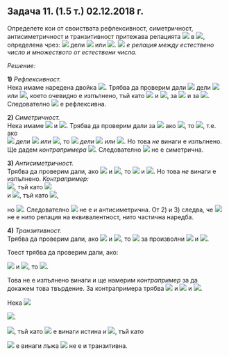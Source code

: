 ## Задача 11. (1.5 т.) 02.12.2018 г.
Определете кои от своиствата рефлексивност, симетричност, антисиметричност и транзитивност притежава релацията <img src="https://latex.codecogs.com/svg.latex?\Large&space;R"> в <img src="https://latex.codecogs.com/svg.latex?\Large&space;\mathbb{N}\times{P(\mathbb{N})}">, определена чрез: <img src="https://latex.codecogs.com/svg.latex?\Large&space;(a,A)R(b,B)\Leftrightarrow{a}"> дели <img src="https://latex.codecogs.com/svg.latex?\Large&space;b"> или <img src="https://latex.codecogs.com/svg.latex?\Large&space;B\subseteq{A}">. <img src="https://latex.codecogs.com/svg.latex?\Large&space;R"> *е релация между естествено число и множеството от естествени числа.*

*Решение:*

**1)** *Рефлексивност.*<br>
Нека имаме наредена двойка <img src="https://latex.codecogs.com/svg.latex?\Large&space;(a,A)">. Трябва да проверим дали <img src="https://latex.codecogs.com/svg.latex?\Large&space;(a,A)R(a,A)\Leftrightarrow{a}"> дели <img src="https://latex.codecogs.com/svg.latex?\Large&space;а"> или <img src="https://latex.codecogs.com/svg.latex?\Large&space;A\subseteq{A}">, което очевидно е изпълнено, тъй като <img src="https://latex.codecogs.com/svg.latex?\Large&space;a|a"> и <img src="https://latex.codecogs.com/svg.latex?\Large&space;A\subseteq{A}">, за <img src="https://latex.codecogs.com/svg.latex?\Large&space;\forall{a\in\mathbb{N}}"> и за <img src="https://latex.codecogs.com/svg.latex?\Large&space;\forall{A\subseteq{\mathbb{N}}}">. Следователно <img src="https://latex.codecogs.com/svg.latex?\Large&space;R"> е рефлексивна.

**2)** *Симетричност.* <br>
Нека имаме <img src="https://latex.codecogs.com/svg.latex?\Large&space;(a,A)"> и <img src="https://latex.codecogs.com/svg.latex?\Large&space;(b,B)">. Трябва да проверим дали за <img src="https://latex.codecogs.com/svg.latex?\Large&space;\forall{a,b,A,B:}"> ако <img src="https://latex.codecogs.com/svg.latex?\Large&space;(a,A)R(b,B)">, то <img src="https://latex.codecogs.com/svg.latex?\Large&space;(b,B)R(a,A)">, т.е. ако <br><img src="https://latex.codecogs.com/svg.latex?\Large&space;(a"> *дели* <img src="https://latex.codecogs.com/svg.latex?\Large&space;b"> *или* <img src="https://latex.codecogs.com/svg.latex?\Large&space;B\subseteq{A})">, то <img src="https://latex.codecogs.com/svg.latex?\Large&space;(b"> *дели* <img src="https://latex.codecogs.com/svg.latex?\Large&space;a"> *или* <img src="https://latex.codecogs.com/svg.latex?\Large&space;A\subseteq{B})">. Но това *не* винаги е изпълнено.<br>
Ще дадем *контрапримера* <img src="https://latex.codecogs.com/svg.latex?\Large&space;a=2,b=4,A=\{1,2\},B=\{1\}">. Следователно <img src="https://latex.codecogs.com/svg.latex?\Large&space;R"> не е симетрична.

**3)** *Антисиметричност.* <br>
Трябва да проверим дали, ако <img src="https://latex.codecogs.com/svg.latex?\Large&space;(a,A)R(b,B)"> и <img src="https://latex.codecogs.com/svg.latex?\Large&space;(b,B)R(a,A)">, то <img src="https://latex.codecogs.com/svg.latex?\Large&space;a=b"> и <img src="https://latex.codecogs.com/svg.latex?\Large&space;A=B">. Но това *не* винаги е изпълнено. 
*Контрапример:*<br>
<img src="https://latex.codecogs.com/svg.latex?\Large&space;(2,\{1\})R(4,\{1,2\})">, тъй като <img src="https://latex.codecogs.com/svg.latex?\Large&space;\underbrace{\underbrace{2|4}_{true}\lor\underbrace{\{1,2\}\subseteq\{1\}}_{false}}_{true}"><br> 
и <img src="https://latex.codecogs.com/svg.latex?\Large&space;(4,\{1,2\})R(2,\{1\})">, тъй като <img src="https://latex.codecogs.com/svg.latex?\Large&space;\underbrace{\underbrace{4|2}_{false}\lor\underbrace{\{1\}\subseteq{1,2}}_{true}}_{true}">,

но <img src="https://latex.codecogs.com/svg.latex?\Large&space;(2,\{1\})\neq{(4,\{1,2\})}">. Следователно <img src="https://latex.codecogs.com/svg.latex?\Large&space;R"> не е и антисиметрична. От 2) и 3) следва, че <img src="https://latex.codecogs.com/svg.latex?\Large&space;R"> не е нито релация на еквивалентност, нито частична наредба.

**4)** *Транзитивност.*<br>
Трябва да проверим дали, ако <img src="https://latex.codecogs.com/svg.latex?\Large&space;(a,A)R(b,B)"> и <img src="https://latex.codecogs.com/svg.latex?\Large&space;(b,B)R(c,C)">, то <img src="https://latex.codecogs.com/svg.latex?\Large&space;(a,A)R(c,C)"> за произволни <img src="https://latex.codecogs.com/svg.latex?\Large&space;a,b,c\in{\mathbb{N}}"> и <img src="https://latex.codecogs.com/svg.latex?\Large&space;A,B,C\subseteq{P(\mathbb{N})}">.

Тоест трябва да проверим дали, ако:

<img src="https://latex.codecogs.com/svg.latex?\Large&space;(a|b)\lor(B\subseteq{A})"> и <img src="https://latex.codecogs.com/svg.latex?\Large&space;(b|c)\lor(C\subseteq{B})">, то <img src="https://latex.codecogs.com/svg.latex?\Large&space;(a|c)\lor(C\subseteq{A})">.

Това не е изпълнено винаги и ще намерим *контрапример* за да докажем това твърдение. За контрапримера трябва
<img src="https://latex.codecogs.com/svg.latex?\Large&space;a\nmid{b}"> и <img src="https://latex.codecogs.com/svg.latex?\Large&space;B\subseteq{A};b|c"> и <img src="https://latex.codecogs.com/svg.latex?\Large&space;C\nsubseteq{B}">.

Нека <img src="https://latex.codecogs.com/svg.latex?\Large&space;a=3,b=2,c=4">

<img src="https://latex.codecogs.com/svg.latex?\Large&space;A=\{1,2\},B=\{1\},C=\{4,5\}">.

<img src="https://latex.codecogs.com/svg.latex?\Large&space;(3,\{1,2\})R(2,\{1\})">, тъй като <img src="https://latex.codecogs.com/svg.latex?\Large&space;(\underbrace{(3|2)}_{false}\lor(\underbrace{\{1\}\subseteq\{1,2\}}_{true})"> е винаги истина и <img src="https://latex.codecogs.com/svg.latex?\Large&space;(2,\{1\})R(4,\{4,5\})">, тъй като

<img src="https://latex.codecogs.com/svg.latex?\Large&space;(\underbrace{(2|4)}_{true}\lor(\underbrace{\{4,5\}\subseteq\{1,2\}}_{false})"> е винаги лъжа <img src="https://latex.codecogs.com/svg.latex?\Large&space;\Rightarrow(a,A)\not{R}(c,C)\Rightarrow{R}"> не е и транзитивна.


